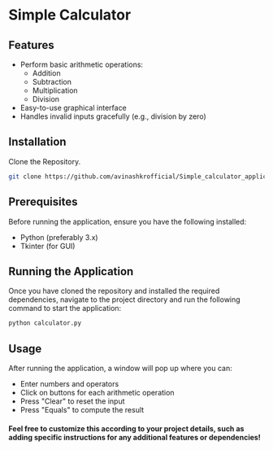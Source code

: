 # Simple Calculator

## Features

- Perform basic arithmetic operations:
     - Addition
     - Subtraction
     - Multiplication
     - Division
- Easy-to-use graphical interface
- Handles invalid inputs gracefully (e.g., division by zero)

## Installation

Clone the Repository.

```bash
git clone https://github.com/avinashkrofficial/Simple_calculator_application.git
```

## Prerequisites
Before running the application, ensure you have the following installed:

- Python (preferably 3.x)
- Tkinter (for GUI)


## Running the Application

Once you have cloned the repository and installed the required dependencies, navigate to the project directory and run the following command to start the application:
```bash
python calculator.py
```
## Usage

After running the application, a window will pop up where you can:

- Enter numbers and operators
- Click on buttons for each arithmetic operation
- Press "Clear" to reset the input
- Press "Equals" to compute the result


#### Feel free to customize this according to your project details, such as adding specific instructions for any additional features or dependencies!
